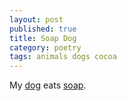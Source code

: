 ```yaml
---
layout: post
published: true
title: Soap Dog
category: poetry
tags: animals dogs cocoa
---
```


My [dog](http://dr3wh0.tumblr.com/post/56450926370) eats [soap](http://www.calbenpuresoap.com/images/fs_beauty_bar.jpg).
